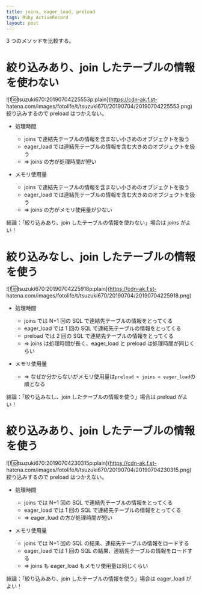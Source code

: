 ```yaml
---
title: joins, eager_load, preload
tags: Ruby ActiveRecord
layout: post
---
```


3 つのメソッドを比較する。

# 絞り込みあり、join したテーブルの情報を使わない

![f:id:tsuzuki670:20190704225553p:plain](https://cdn-ak.f.st-
hatena.com/images/fotolife/t/tsuzuki670/20190704/20190704225553.png)
絞り込みするので preload はつかえない。

- 処理時間

  - joins で連結先テーブルの情報を含まない小さめのオブジェクトを扱う
  - eager_load では連結先テーブルの情報を含む大きめのオブジェクトを扱う
  - => joins の方が処理時間が短い

- メモリ使用量

  - joins で連結先テーブルの情報を含まない小さめのオブジェクトを扱う
  - eager_load では連結先テーブルの情報を含む大きめのオブジェクトを扱う
  - => joins の方がメモリ使用量が少ない

結論：「絞り込みあり、join したテーブルの情報を使わない」場合は joins がよい！

# 絞り込みなし、join したテーブルの情報を使う

![f:id:tsuzuki670:20190704225918p:plain](https://cdn-ak.f.st-
hatena.com/images/fotolife/t/tsuzuki670/20190704/20190704225918.png)

- 処理時間

  - joins では N+1 回の SQL で連結先テーブルの情報をとってくる
  - eager_load では 1 回の SQL で連結先テーブルの情報をとってくる
  - preload では 2 回の SQL で連結先テーブルの情報をとってくる
  - => joins は処理時間が長く、eager_load と preload は処理時間が同じくらい

- メモリ使用量

  - => なぜか分からないがメモリ使用量は`preload < joins < eager_load`の順となる

結論：「絞り込みなし、join したテーブルの情報を使う」場合は preload がよい！

# 絞り込みあり、join したテーブルの情報を使う

![f:id:tsuzuki670:20190704230315p:plain](https://cdn-ak.f.st-
hatena.com/images/fotolife/t/tsuzuki670/20190704/20190704230315.png)
絞り込みするので preload はつかえない。

- 処理時間

  - joins では N+1 回の SQL で連結先テーブルの情報をとってくる
  - eager_load では 1 回の SQL で連結先テーブルの情報をとってくる
  - => eager_load の方が処理時間が短い

- メモリ使用量

  - joins では N+1 回の SQL の結果、連結先テーブルの情報をロードする
  - eager_load では 1 回の SQL の結果、連結先テーブルの情報をロードする
  - => joins も eager_load もメモリ使用量は同じくらい

結論：「絞り込みあり、join したテーブルの情報を使う」場合は eager_load がよい！
